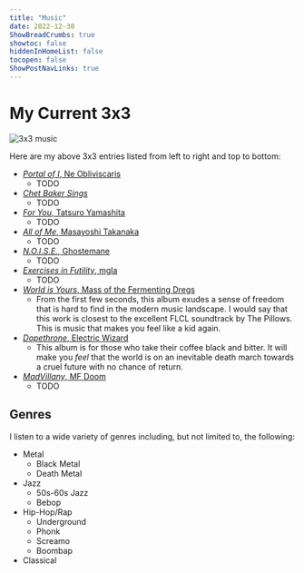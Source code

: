 ```yaml
---
title: "Music"
date: 2022-12-30
ShowBreadCrumbs: true 
showtoc: false 
hiddenInHomeList: false
tocopen: false
ShowPostNavLinks: true
---
```


# My Current 3x3

![3x3 music](3x3music1200.jpg)


Here are my above 3x3 entries listed from left to right and top to bottom:

- [*Portal of I*, Ne Obliviscaris]()
    - TODO 
- [*Chet Baker Sings*]()
    - TODO 
- [*For You*, Tatsuro Yamashita]()
    - TODO 
- [*All of Me*, Masayoshi Takanaka]()
    - TODO 
- [*N.O.I.S.E.*, Ghostemane]()
    - TODO 
- [*Exercises in Futility*, mgla]()
    - TODO 
- [*World is Yours*, Mass of the Fermenting Dregs]()
    - From the first few seconds, this album exudes a sense of freedom that is hard to find in the modern music landscape. I would say that this work is closest to the excellent FLCL soundtrack by The Pillows. This is music that makes you feel like a kid again.
- [*Dopethrone*, Electric Wizard]()
    - This album is for those who take their coffee black and bitter. It will make you *feel* that the world is on an inevitable death march towards a cruel future with no chance of return.
- [*MadVillany*, MF Doom]()
    - TODO 

## Genres

I listen to a wide variety of genres including, but not limited to, the following:
- Metal
    - Black Metal
    - Death Metal
- Jazz
    - 50s-60s Jazz
    - Bebop
- Hip-Hop/Rap
    - Underground
    - Phonk
    - Screamo
    - Boombap
- Classical
